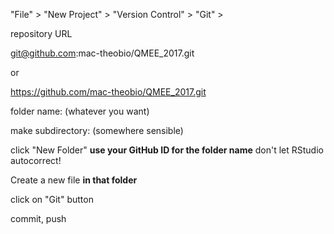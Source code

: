 "File" > "New Project" > "Version Control" > "Git" > 

repository URL

git@github.com:mac-theobio/QMEE_2017.git

or

https://github.com/mac-theobio/QMEE_2017.git

folder name: (whatever you want)

make subdirectory: (somewhere sensible)

click "New Folder"
**use your GitHub ID for the folder name**
don't let RStudio autocorrect!

Create a new file **in that folder**

click on "Git" button

commit, push
